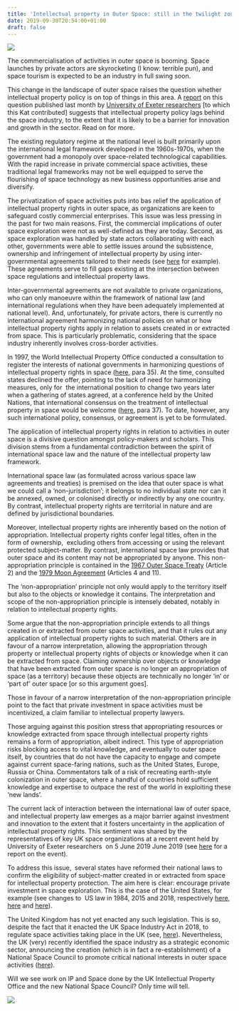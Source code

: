 ```yaml
---
title: 'Intellectual property in Outer Space: still in the twilight zone'
date: 2019-09-30T20:54:00+01:00
draft: false
---
```


  

![](https://1.bp.blogspot.com/-Tk7qnAcIpvc/XZJbnBK59fI/AAAAAAAABus/Vs-m_1UeFVAa_F9Cy88MGsRYEBQHB7kFQCLcBGAsYHQ/s320/space%2Bcat.jpg)

  

The commercialisation of activities in outer space is booming. Space launches by private actors are skyrocketing (I know: terrible pun), and space tourism is expected to be an industry in full swing soon.

  

This change in the landscape of outer space raises the question whether intellectual property policy is on top of things in this area. A [report](https://zenodo.org/record/3374961#.XZJYl0ZKg2x) on this question published last month by [University of Exeter researchers](http://sculecentre.ex.ac.uk/finding-phttp:/sculecentre.ex.ac.uk/finding-polaris-in-the-future-regulation-of-the-uk-space-industry/olaris-in-the-future-regulation-of-the-uk-space-industry/) \[to which this Kat contributed\] suggests that intellectual property policy lags behind the space industry, to the extent that it is likely to be a barrier for innovation and growth in the sector. Read on for more.

  

The existing regulatory regime at the national level is built primarily upon the international legal framework developed in the 1960s-1970s, when the government had a monopoly over space-related technological capabilities. With the rapid increase in private commercial space activities, these traditional legal frameworks may not be well equipped to serve the flourishing of space technology as new business opportunities arise and diversify.

The privatization of space activities puts into bas relief the application of intellectual property rights in outer space, as organizations are keen to safeguard costly commercial enterprises. This issue was less pressing in the past for two main reasons. First, the commercial implications of outer space exploration were not as well-defined as they are today. Second, as space exploration was handled by state actors collaborating with each other, governments were able to settle issues around the subsistence, ownership and infringement of intellectual property by using inter-governmental agreements tailored to their needs (see [here](https://aerospace.org/sites/default/files/policy_archives/Space%20Station%20Intergovernmental%20Agreement%20Jan98.pdf) for example). These agreements serve to fill gaps existing at the intersection between space regulations and intellectual property laws.

Inter-governmental agreements are not available to private organizations, who can only manoeuvre within the framework of national law (and international regulations when they have been adequately implemented at national level). And, unfortunately, for private actors, there is currently no international agreement harmonizing national policies on what or how intellectual property rights apply in relation to assets created in or extracted from space. This is particularly problematic, considering that the space industry inherently involves cross-border activities.  

In 1997, the World Intellectual Property Office conducted a consultation to register the interests of national governments in harmonizing questions of intellectual property rights in space ([here](https://www.wipo.int/export/sites/www/patent-law/en/developments/pdf/ip_space.pdf), para 35). At the time, consulted states declined the offer, pointing to the lack of need for harmonizing measures, only for  the international position to change two years later when a gathering of states agreed, at a conference held by the United Nations, that international consensus on the treatment of intellectual property in space would be welcome ([here](https://www.wipo.int/export/sites/www/patent-law/en/developments/pdf/ip_space.pdf), para 37). To date, however, any such international policy, consensus, or agreement is yet to be formulated.

The application of intellectual property rights in relation to activities in outer space is a divisive question amongst policy-makers and scholars. This division stems from a fundamental contradiction between the spirit of international space law and the nature of the intellectual property law framework.

International space law (as formulated across various space law agreements and treaties) is premised on the idea that outer space is what we could call a ‘non-jurisdiction’; it belongs to no individual state nor can it  be annexed, owned, or colonised directly or indirectly by any one country. By contrast, intellectual property rights are territorial in nature and are defined by jurisdictional boundaries.

Moreover, intellectual property rights are inherently based on the notion of appropriation. Intellectual property rights confer legal titles, often in the form of ownership,  excluding others from accessing or using the relevant protected subject-matter. By contrast, international space law provides that outer space and its content may not be appropriated by anyone. This non-appropriation principle is contained in the [1967 Outer Space Treaty](http://www.unoosa.org/pdf/publications/STSPACE11E.pdf) (Article 2) and the [1979 Moon Agreement](http://www.unoosa.org/oosa/en/ourwork/spacelaw/treaties/intromoon-agreement.html) (Articles 4 and 11).

The ‘non-appropriation’ principle not only would apply to the territory itself but also to the objects or knowledge it contains. The interpretation and scope of the non-appropriation principle is intensely debated, notably in relation to intellectual property rights.

Some argue that the non-appropriation principle extends to all things created in or extracted from outer space activities, and that it rules out any application of intellectual property rights to such material. Others are in favour of a narrow interpretation, allowing the appropriation through property or intellectual property rights of objects or knowledge when it can be extracted from space. Claiming ownership over objects or knowledge that have been extracted from outer space is no longer an appropriation of space (as a territory) because these objects are technically no longer ‘in’ or ‘part of’ outer space \[or so this argument goes\].

Those in favour of a narrow interpretation of the non-appropriation principle point to the fact that private investment in space activities must be incentivized, a claim familiar to intellectual property lawyers.

Those arguing against this position stress that appropriating resources or knowledge extracted from space through intellectual property rights remains a form of appropriation, albeit indirect. This type of appropriation risks blocking access to vital knowledge, and eventually to outer space itself, by countries that do not have the capacity to engage and compete against current space-faring nations, such as the United States, Europe, Russia or China. Commentators talk of a risk of recreating earth-style colonization in outer space, where a handful of countries hold sufficient knowledge and expertise to outpace the rest of the world in exploiting these ‘new lands’.  

  

The current lack of interaction between the international law of outer space, and intellectual property law emerges as a major barrier against investment and innovation to the extent that it fosters uncertainty in the application of intellectual property rights. This sentiment was shared by the representatives of key UK space organizations at a recent event held by University of Exeter researchers  on 5 June 2019 June 2019 (see [here](https://zenodo.org/record/3374961#.XYIAMChKg2x) for a report on the event).

To address this issue,  several states have reformed their national laws to confirm the eligibility of subject-matter created in or extracted from space for intellectual property protection. The aim here is clear: encourage private investment in space exploration. This is the case of the United States, for example (see changes to  US law in 1984, 2015 and 2018, respectively [here](https://uscode.house.gov/statutes/pl/98/575.pdf), [here](https://www.congress.gov/bill/114th-congress/house-bill/2262/text) and [here](https://www.law.cornell.edu/uscode/text/51)).

The United Kingdom has not yet enacted any such legislation. This is so, despite the fact that it enacted the UK Space Industry Act in 2018, to regulate space activities taking place in the UK (see, [here](http://www.legislation.gov.uk/ukpga/2018/5/contents/enacted)). Nevertheless, the UK (very) recently identified the space industry as a strategic economic sector, announcing the creation (which is in fact a re-establishment) of a National Space Council to promote critical national interests in outer space activities ([here](https://www.gov.uk/government/news/leading-the-new-space-age-government-backs-ambitious-plans-for-the-uk-in-space)).

Will we see work on IP and Space done by the UK Intellectual Property Office and the new National Space Council? Only time will tell.

  

  

[![](https://1.bp.blogspot.com/-l_BrXaPXmVE/XZJb7lzJBrI/AAAAAAAABu0/DTv_vFeRsNIkxS8slbW6Q_aysW0jg_r9wCEwYBhgL/s400/Screenshot-2019-08-22-at-22.44.25.png)](https://1.bp.blogspot.com/-l_BrXaPXmVE/XZJb7lzJBrI/AAAAAAAABu0/DTv_vFeRsNIkxS8slbW6Q_aysW0jg_r9wCEwYBhgL/s1600/Screenshot-2019-08-22-at-22.44.25.png)
